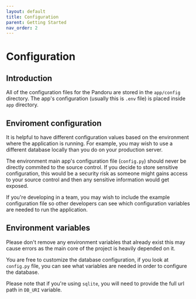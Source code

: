```yaml
---
layout: default
title: Configuration
parent: Getting Started
nav_order: 2
---
```

# Configuration

## Introduction

All of the configuration files for the Pandoru are stored in the ```app/config``` directory. The app's configuration (usually this is ```.env``` file) is placed inside ```app``` directory. 

## Enviroment configuration

It is helpful to have different configuration values based on the environment where the application is running. For example, you may wish to use a different database locally than you do on your production server.

The environment main app's configuration file (```config.py```) should never be directly commited to the source control. If you decide to store sensitive configuration, this would be a security risk as someone might gains access to your source control and then any sensitive information would get exposed.

If you're developing in a team, you may wish to include the example configuration file so other developers can see which configuration variables are needed to run the application.

## Environment variables

Please don't remove any environment variables that already exist this may cause errors as the main core of the project is heavily depended on it.

You are free to customize the database configuration, if you look at ```config.py``` file, you can see what variables are needed in order to configure the database. 

Please note that if you're using ```sqlite```, you will need to provide the full url path in ```DB_URI``` variable.